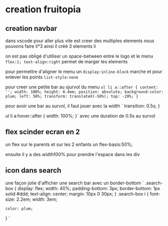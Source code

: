 # creation fruitopia

## creation navbar
dans vscode pour aller plus vite est creer des multiples elements nous pouvons faire li*3 ainsi il créé 3 elements li

on est pas obligé d'utiliser un space-between entre le logo et le menu `flex:1; text-align:right` permet de marger les elements

pour permettre d'aligner le menu un `display:inline-block` marche et pour enlever les points `list-style:none`

pour creer une petite bar au sjurvol du menu `ul li a::after {
    content: '';
    width: 100%;
    height: 0.4em;
    position: absolute;
    background-color: plum;
    left: 50%;
    transform: translateX(-50%);
    top: -20%;
}`

pour avoir une bar au survol, il faut jouer avec la width `   transition: 0.5s;
}

ul li a:hover::after {
width: 100%;
}`
avec une duration de 0.5s au survol

## flex scinder ecran en 2
un flex sur le parents et sur les 2 enfants un flex-basis:50%;

ensuite il y a des width100% pour prendre l'espace dans les div

## icon dans search 

une façon jolie d'afficher une search bar avec un border-bottom
`
.search-box {
    display: flex;
    width: 40%;
    padding-bottom: 3px;
    border-bottom: 1px solid #ddd;
text-align: center;
    margin: 10px 0 30px;
}
.search-box i  {
    font-size: 2.2em;
    width: 3em;
    
    color: plum;
}
`